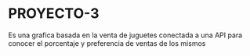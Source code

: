 # PROYECTO-3

Es una grafica basada en la venta de juguetes conectada a una API para conocer el porcentaje y preferencia de ventas de los mismos
